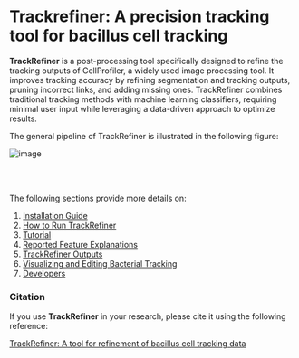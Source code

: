 # Trackrefiner: A precision tracking tool for bacillus cell tracking

**TrackRefiner** is a post-processing tool specifically designed to refine the tracking outputs of CellProfiler, a widely used image processing tool. It improves tracking accuracy by refining segmentation and tracking outputs, pruning incorrect links, and adding missing ones. TrackRefiner combines traditional tracking methods with machine learning classifiers, requiring minimal user input while leveraging a data-driven approach to optimize results.

The general pipeline of TrackRefiner is illustrated in the following figure:


![image](https://github.com/user-attachments/assets/27ab0b8c-5437-4376-80a9-13c5163ec20e)

<br/><br/>

The following sections provide more details on:
1.	<a href='https://github.com/Ati-74/Trackrefiner/wiki/Installation-Guide'>Installation Guide</a>
2.	<a href='https://github.com/Ati-74/Trackrefiner/wiki/How-to-Run-TrackRefiner'>How to Run TrackRefiner</a>
3.	<a href='https://github.com/Ati-74/Trackrefiner/wiki/Tutorial'>Tutorial</a>
4.	<a href='https://github.com/Ati-74/Trackrefiner/wiki/Reported-Feature-Explanations'>Reported Feature Explanations</a>
5.	<a href='https://github.com/Ati-74/Trackrefiner/wiki/TrackRefiner-Outputs'>TrackRefiner Outputs</a>
6.	<a href='https://github.com/Ati-74/Trackrefiner/wiki/Visualizing-and-Editing-Bacterial-Tracking'>Visualizing and Editing Bacterial Tracking</a>
7.	<a href='https://github.com/Ati-74/Trackrefiner/wiki/Developers'>Developers</a>

### Citation
If you use **TrackRefiner** in your research, please cite it using the following reference:

<a href='https://www.biorxiv.org/content/10.1101/2025.02.13.637647v1'>TrackRefiner: A tool for refinement of bacillus cell tracking data</a>


